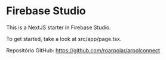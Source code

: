 # Firebase Studio

<!-- Commit inicial -->
This is a NextJS starter in Firebase Studio.

To get started, take a look at src/app/page.tsx.

Repositório GitHub: https://github.com/roarpolar/arpolconnect
